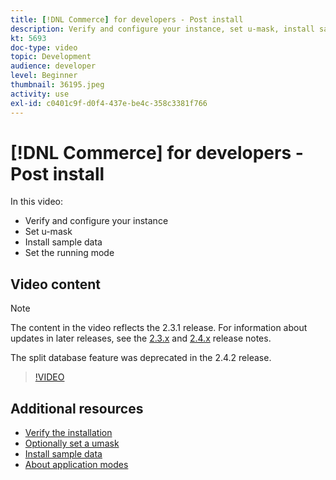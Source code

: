 ```yaml
---
title: [!DNL Commerce] for developers - Post install
description: Verify and configure your instance, set u-mask, install sample data, set proper running mode
kt: 5693
doc-type: video
topic: Development
audience: developer
level: Beginner
thumbnail: 36195.jpeg
activity: use
exl-id: c0401c9f-d0f4-437e-be4c-358c3381f766
---
```

# [!DNL Commerce] for developers - Post install

In this video:

- Verify and configure your instance
- Set u-mask
- Install sample data
- Set the running mode

## Video content

>[!NOTE]
>
>The content in the video reflects the 2.3.1 release. For information about updates in later releases, see the [ 2.3.x](https://devdocs.magento.com/guides/v2.3/release-notes/bk-release-notes.html) and [2.4.x](https://devdocs.magento.com/guides/v2.4/release-notes/bk-release-notes.html) release notes.
>
>The split database feature was deprecated in the 2.4.2 release.

>[!VIDEO](https://video.tv.adobe.com/v/36195?quality=12&learn=on)

## Additional resources

- [Verify the installation](https://devdocs.magento.com/guides/v2.4/install-gde/install/verify.html)
- [Optionally set a umask](https://devdocs.magento.com/guides/v2.4/install-gde/install/post-install-umask.html)
- [Install sample data](https://devdocs.magento.com/guides/v2.4/install-gde/install/sample-data-after-magento.html)
- [About application modes](https://devdocs.magento.com/guides/v2.4/config-guide/bootstrap/magento-modes.html)
